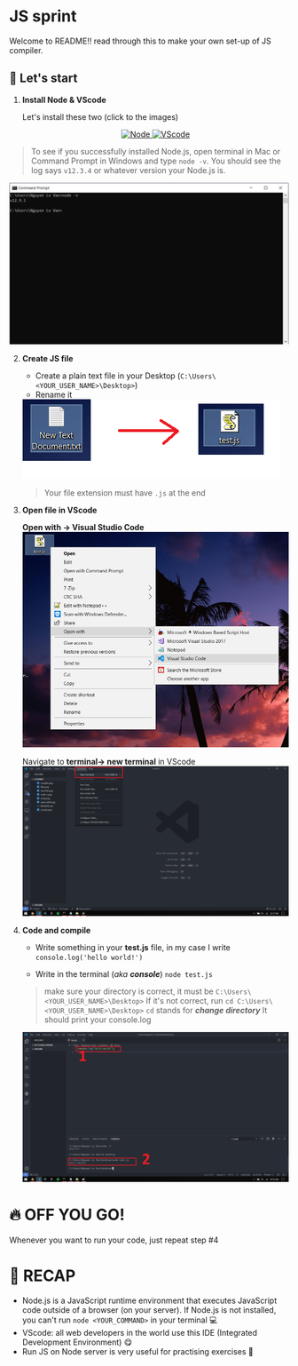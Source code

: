 # JS sprint
Welcome to README!! read through this to make your own set-up of JS compiler.

## 🚀 Let's start

1. **Install Node & VScode**

    Let's install these two (click to the images)
    <p align="center">
      <a href="https://nodejs.org/">
        <img alt="Node" src="https://img.icons8.com/color/48/000000/nodejs.png" width="100" />
      </a>
      <a href="https://code.visualstudio.com/">
        <img alt="VScode" src="https://upload.wikimedia.org/wikipedia/commons/9/9a/Visual_Studio_Code_1.35_icon.svg" width="100" />
      </a>
    </p>

  > To see if you successfully installed Node.js, open terminal in Mac or Command Prompt in Windows and type `node -v`. You should see the log says `v12.3.4` or whatever       version your Node.js is.
  <img alt="node-v" src="./node-v.png"/>

2. **Create JS file**

    - Create a plain text file in your Desktop (`C:\Users\<YOUR_USER_NAME>\Desktop>`)
    - Rename it 
    <img alt="rename JS file" src="./files.png"/>

    > Your file extension must have `.js` at the end 

3. **Open file in VScode**

    **Open with -> Visual Studio Code**
    <img alt="open with" src="./open-with.png"/>

    Navigate to **terminal-> new terminal** in VScode
    <img alt="open terminal" src="./open-terminal.png"/>

4. **Code and compile**
    - Write something in your **test.js** file, in my case I write `console.log('hello world!')`

    - Write in the terminal (*aka* ***console***) `node test.js`

    > make sure your directory is correct, it must be `C:\Users\<YOUR_USER_NAME>\Desktop>`
    > If it's not correct, run `cd C:\Users\<YOUR_USER_NAME>\Desktop>`
    > `cd` stands for ***change directory*** 
    It should print your console.log
    <img alt="compile" src="./compile.png"/>

# 🔥 OFF YOU GO!
  Whenever you want to run your code, just repeat step #4

# 📝 RECAP 
  - Node.js is a JavaScript runtime environment that executes JavaScript code outside of a browser (on your server). If Node.js is not installed, you can't run `node <YOUR_COMMAND>` in your terminal  💻 
  - VScode: all web developers in the world use this IDE (Integrated Development Environment) 😋
  - Run JS on Node server is very useful for practising exercises 🏃
